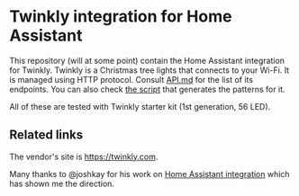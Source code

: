 # Twinkly integration for Home Assistant

This repository (will at some point) contain the Home Assistant integration
for Twinkly.
Twinkly is a Christmas tree lights that connects to your Wi-Fi. It is managed
using HTTP protocol. Consult [API.md](API.md) for the list of its endpoints.
You can also check [the script](gen-pattern.rb) that generates
the patterns for it.

All of these are tested with Twinkly starter kit (1st generation, 56 LED).

## Related links

The vendor's site is https://twinkly.com.

Many thanks to @joshkay for his work on
[Home Assistant integration](https://github.com/joshkay/home-assistant-twinkly)
which has shown me the direction.
